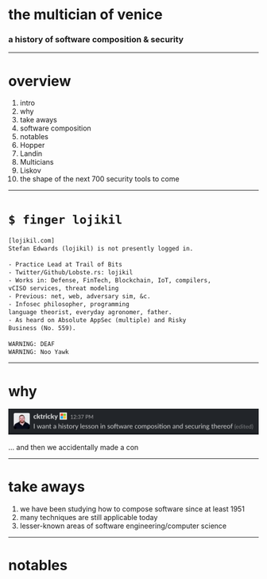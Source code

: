 # the multician of venice
### a history of software composition & security

---

# overview

1. intro
2. why
3. take aways
4. software composition
5. notables
6. Hopper
7. Landin
8. Multicians
9. Liskov
10. the shape of the next 700 security tools to come

<!--

footer: The Multician of Venice :: Midsummer 2020 :: lojikil
page_number: true

-->

---

# `$ finger lojikil`

```
[lojikil.com]
Stefan Edwards (lojikil) is not presently logged in.

- Practice Lead at Trail of Bits
- Twitter/Github/Lobste.rs: lojikil
- Works in: Defense, FinTech, Blockchain, IoT, compilers,
vCISO services, threat modeling
- Previous: net, web, adversary sim, &c. 
- Infosec philosopher, programming 
language theorist, everyday agronomer, father.
- As heard on Absolute AppSec (multiple) and Risky
Business (No. 559).

WARNING: DEAF
WARNING: Noo Yawk
```

---

# why

![Ken asked me this one day...](images/ken-request.png)


... and then we accidentally made a con

---

# take aways

<!--

as per always...

-->

1. we have been studying how to compose software since at least 1951
2. many techniques are still applicable today
3. lesser-known areas of software engineering/computer science

---

# notables
